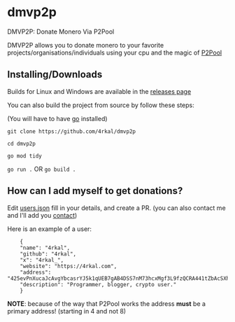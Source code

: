 # dmvp2p

DMVP2P: Donate Monero Via P2Pool

DMVP2P allows you to donate monero to your favorite projects/organisations/individuals using your cpu and the magic of [P2Pool](https://p2pool.io)

## Installing/Downloads

Builds for Linux and Windows are available in the [releases page](https://github.com/4rkal/dmvp2p/releases)

You can also build the project from source by follow these steps:

(You will have to have [go](https://go.dev) installed)

`git clone https://github.com/4rkal/dmvp2p`

`cd dmvp2p`

`go mod tidy`

`go run .` OR `go build .`

## How can I add myself to get donations?

Edit [users.json](https://github.com/4rkal/dmvp2p/blob/main/helpers/users.json) fill in your details, and create a PR. (you can also contact me and I'll add you [contact](https://4rkal.com/about/#get-in-touch))

Here is an example of a user:
```
    {
    "name": "4rkal",
    "github": "4rkal",
    "x": "4rkal_",
    "website": "https://4rkal.com",
    "address": "425evPnXucaJcAvgYbcasrYJ5k1qUEB7gAB4DSS7nM73hcxMgf3L9fzQCRA441tZbAcSXhRR4DDxT5B3oxBKbnns9A5Z4mi",
    "description": "Programmer, blogger, crypto user."
    }
```

**NOTE**: because of the way that P2Pool works the address **must** be a primary address! (starting in 4 and not 8)